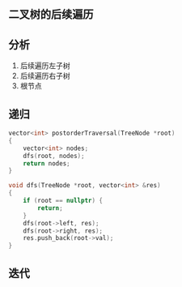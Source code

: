 ## 二叉树的后续遍历

## 分析

1. 后续遍历左子树
2. 后续遍历右子树
3. 根节点

## 递归

```cpp
vector<int> postorderTraversal(TreeNode *root)
{
    vector<int> nodes;
    dfs(root, nodes);
    return nodes;
}

void dfs(TreeNode *root, vector<int> &res)
{
    if (root == nullptr) {
        return;
    }
    dfs(root->left, res);
    dfs(root->right, res);
    res.push_back(root->val);
}
```

##  迭代

